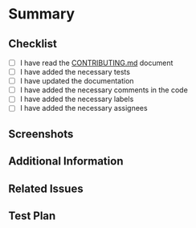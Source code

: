 # Summary

<!-- Describe the changes you made in this PR -->

## Checklist

- [ ] I have read the [CONTRIBUTING.md](CONTRIBUTING.md) document
- [ ] I have added the necessary tests
- [ ] I have updated the documentation
- [ ] I have added the necessary comments in the code
- [ ] I have added the necessary labels
- [ ] I have added the necessary assignees

## Screenshots

<!-- Add screenshots if necessary -->

## Additional Information

<!-- Add any additional information if necessary -->

## Related Issues

<!-- Add any related issues if necessary -->

## Test Plan

<!-- Add the test plan if necessary -->

